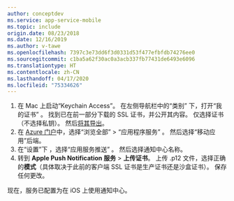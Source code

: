 ```yaml
---
author: conceptdev
ms.service: app-service-mobile
ms.topic: include
origin.date: 08/23/2018
ms.date: 12/16/2019
ms.author: v-tawe
ms.openlocfilehash: 7397c3e73dd6f3d0331d53f477efbfdb74276ee0
ms.sourcegitcommit: c1ba5a62f30ac0a3acb337fb77431de6493e6096
ms.translationtype: HT
ms.contentlocale: zh-CN
ms.lasthandoff: 04/17/2020
ms.locfileid: "75334626"
---
```

1. 在 Mac 上启动“Keychain Access”。  在左侧导航栏中的“类别”  下，打开“我的证书”  。 找到已在前一部分下载的 SSL 证书，并公开其内容。 仅选择证书（不选择私钥）。 然后[将其导出](https://support.apple.com/kb/PH20122?locale=en_US)。
2. 在 [Azure 门户](https://portal.azure.cn/)中，选择“浏览全部”   > “应用程序服务”  。 然后选择“移动应用”后端。 
3. 在“设置”下  ，选择“应用服务推送”  。 然后选择通知中心名称。 
4. 转到 **Apple Push Notification 服务** > **上传证书**。 上传 .p12 文件，选择正确的**模式**（具体取决于此前的客户端 SSL 证书是生产证书还是沙盒证书）。 保存任何更改。

现在，服务已配置为在 iOS 上使用通知中心。

[1]: ./media/app-service-mobile-apns-configure-push/mobile-push-notification-hub.png